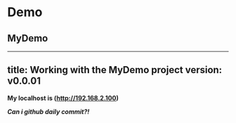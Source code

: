 # Demo
## MyDemo
---
title: Working with the MyDemo project
version: v0.0.01
---
**My localhost is (http://192.168.2.100)**

***Can i github daily commit?!***

